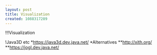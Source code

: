 ```yaml
---
layout: post
title: Visualization
created: 1088317289
---
```

!!!Visualization

!Java3D etc
*https://java3d.dev.java.net/
*Alternatives
**http://xith.org/
**https://jogl.dev.java.net/
